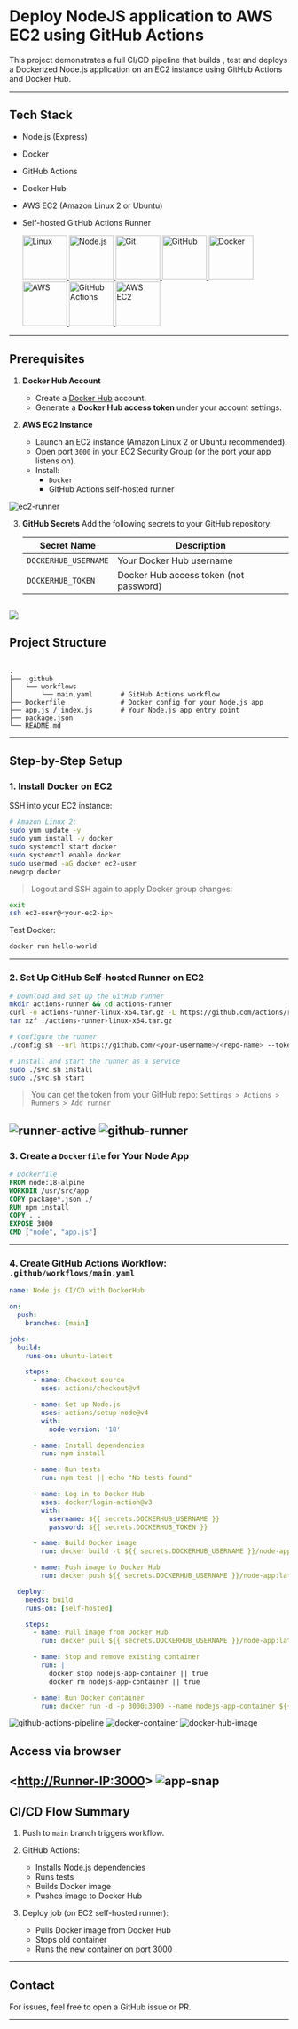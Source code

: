 #  Deploy NodeJS application to AWS EC2 using GitHub Actions

This project demonstrates a full CI/CD pipeline that builds , test and deploys a Dockerized Node.js application on an EC2 instance using GitHub Actions and Docker Hub.

---

##  Tech Stack

- Node.js (Express)
- Docker
- GitHub Actions
- Docker Hub
- AWS EC2 (Amazon Linux 2 or Ubuntu)
- Self-hosted GitHub Actions Runner

  <a href="https://www.kernel.org" target="_blank">
    <img src="https://www.svgrepo.com/show/354004/linux-tux.svg" alt="Linux" width="80">
  </a>
  
  <a href="https://nodejs.org/en/docs/" target="_blank">
    <img src="https://www.svgrepo.com/show/303360/nodejs-logo.svg" alt="Node.js" width="80">
  </a>

  <a href="https://git-scm.com" target="_blank">
    <img src="https://www.svgrepo.com/show/452210/git.svg" alt="Git" width="80">
  </a>

  <a href="https://github.com" target="_blank">
    <img src="https://www.svgrepo.com/show/475654/github-color.svg" alt="GitHub" width="80">
  </a>

  <a href="https://www.docker.com" target="_blank">
    <img src="https://www.svgrepo.com/show/303231/docker-logo.svg" alt="Docker" width="80">
  </a>

  <a href="https://aws.amazon.com" target="_blank">
    <img src="https://www.svgrepo.com/show/376356/aws.svg" alt="AWS" width="80">
  </a>

  <a href="https://github.com/features/actions" target="_blank">
    <img src="https://www.svgrepo.com/show/306098/githubactions.svg" alt="GitHub Actions" width="80">
  </a>

  <a href="https://aws.amazon.com/ec2/" target="_blank">
    <img src="https://www.svgrepo.com/show/448268/aws-ec2.svg" alt="AWS EC2" width="80">
  </a>

---

##  Prerequisites

1. **Docker Hub Account**
   - Create a [Docker Hub](https://hub.docker.com/) account.
   - Generate a **Docker Hub access token** under your account settings.

2. **AWS EC2 Instance**
   - Launch an EC2 instance (Amazon Linux 2 or Ubuntu recommended).
   - Open port `3000` in your EC2 Security Group (or the port your app listens on).
   - Install:
     - `Docker`
     - GitHub Actions self-hosted runner

![ec2-runner](/snap/ec2-runner.png)

3. **GitHub Secrets**
   Add the following secrets to your GitHub repository:

   | Secret Name           | Description                                |
   |------------------------|--------------------------------------------|
   | `DOCKERHUB_USERNAME`   | Your Docker Hub username                   |
   | `DOCKERHUB_TOKEN`      | Docker Hub access token (not password)     |

![](/snap/dockerhub-cred.png)
---

##  Project Structure

```

.
├── .github
│   └── workflows
│       └── main.yaml       # GitHub Actions workflow
├── Dockerfile              # Docker config for your Node.js app
├── app.js / index.js       # Your Node.js app entry point
├── package.json
└── README.md

````

---

##  Step-by-Step Setup

### 1. Install Docker on EC2

SSH into your EC2 instance:

```bash
# Amazon Linux 2:
sudo yum update -y
sudo yum install -y docker
sudo systemctl start docker
sudo systemctl enable docker
sudo usermod -aG docker ec2-user
newgrp docker
````

>  Logout and SSH again to apply Docker group changes:

```bash
exit
ssh ec2-user@<your-ec2-ip>
```

Test Docker:

```bash
docker run hello-world
```

---

### 2. Set Up GitHub Self-hosted Runner on EC2

```bash
# Download and set up the GitHub runner
mkdir actions-runner && cd actions-runner
curl -o actions-runner-linux-x64.tar.gz -L https://github.com/actions/runner/releases/latest/download/actions-runner-linux-x64-2.316.0.tar.gz
tar xzf ./actions-runner-linux-x64.tar.gz

# Configure the runner
./config.sh --url https://github.com/<your-username>/<repo-name> --token <your-registration-token>

# Install and start the runner as a service
sudo ./svc.sh install
sudo ./svc.sh start
```

> You can get the token from your GitHub repo:
> `Settings > Actions > Runners > Add runner`

![runner-active](/snap/runner-active.png)
![github-runner](/snap/github-runner.png)
---

### 3. Create a `Dockerfile` for Your Node App

```dockerfile
# Dockerfile
FROM node:18-alpine
WORKDIR /usr/src/app
COPY package*.json ./
RUN npm install
COPY . .
EXPOSE 3000
CMD ["node", "app.js"]
```

---

### 4. Create GitHub Actions Workflow: `.github/workflows/main.yaml`

```yaml
name: Node.js CI/CD with DockerHub

on:
  push:
    branches: [main]

jobs:
  build:
    runs-on: ubuntu-latest

    steps:
      - name: Checkout source
        uses: actions/checkout@v4

      - name: Set up Node.js
        uses: actions/setup-node@v4
        with:
          node-version: '18'

      - name: Install dependencies
        run: npm install

      - name: Run tests
        run: npm test || echo "No tests found"

      - name: Log in to Docker Hub
        uses: docker/login-action@v3
        with:
          username: ${{ secrets.DOCKERHUB_USERNAME }}
          password: ${{ secrets.DOCKERHUB_TOKEN }}

      - name: Build Docker image
        run: docker build -t ${{ secrets.DOCKERHUB_USERNAME }}/node-app:latest .

      - name: Push image to Docker Hub
        run: docker push ${{ secrets.DOCKERHUB_USERNAME }}/node-app:latest

  deploy:
    needs: build
    runs-on: [self-hosted]

    steps:
      - name: Pull image from Docker Hub
        run: docker pull ${{ secrets.DOCKERHUB_USERNAME }}/node-app:latest

      - name: Stop and remove existing container
        run: |
          docker stop nodejs-app-container || true
          docker rm nodejs-app-container || true

      - name: Run Docker container
        run: docker run -d -p 3000:3000 --name nodejs-app-container ${{ secrets.DOCKERHUB_USERNAME }}/node-app:latest
```
![github-actions-pipeline](/snap/github-actions-pipeline.png)
![docker-container](/snap/docker-container.png)
![docker-hub-image](/snap/docker-hub-image.png)

## Access via browser
 <<http://Runner-IP:3000>>
![app-snap](/snap/app-snap.png)
---

##  CI/CD Flow Summary

1. Push to `main` branch triggers workflow.
2. GitHub Actions:

   * Installs Node.js dependencies
   * Runs tests
   * Builds Docker image
   * Pushes image to Docker Hub
3. Deploy job (on EC2 self-hosted runner):

   * Pulls Docker image from Docker Hub
   * Stops old container
   * Runs the new container on port 3000

---

##  Contact

For issues, feel free to open a GitHub issue or PR.

---
